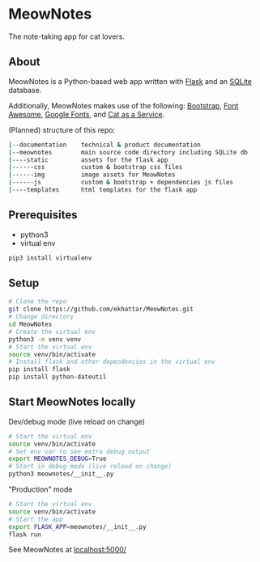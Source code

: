 # MeowNotes

The note-taking app for cat lovers.

## About

MeowNotes is a Python-based web app written with [Flask](http://flask.pocoo.org/) and an [SQLite](https://www.sqlite.org/index.html) database.

Additionally, MeowNotes makes use of the following: [Bootstrap](https://getbootstrap.com/docs/4.3/getting-started/introduction/), [Font Awesome](https://fontawesome.com/), [Google Fonts](https://fonts.google.com/), and [Cat as a Service](https://cataas.com/#/).

(Planned) structure of this repo:

```bash
|--documentation    technical & product documentation
|--meownotes        main source code directory including SQLite db
|----static         assets for the flask app
|------css          custom & bootstrap css files
|------img          image assets for MeowNotes
|------js           custom & bootstrap + dependencies js files
|----templates      html templates for the flask app
```

## Prerequisites

- python3
- virtual env

```bash
pip3 install virtualenv
```

## Setup

```bash
# Clone the repo
git clone https://github.com/ekhattar/MeowNotes.git
# Change directory
cd MeowNotes
# Create the virtual env
python3 -m venv venv
# Start the virtual env
source venv/bin/activate
# Install flask and other dependencies in the virtual env
pip install flask
pip install python-dateutil
```

## Start MeowNotes locally

Dev/debug mode (live reload on change)

```bash
# Start the virtual env
source venv/bin/activate
# Set env var to see extra debug output
export MEOWNOTES_DEBUG=True
# Start in debug mode (live reload on change)
python3 meownotes/__init__.py
```

"Production" mode

```bash
# Start the virtual env
source venv/bin/activate
# Start the app
export FLASK_APP=meownotes/__init__.py
flask run
```

See MeowNotes at [localhost:5000/](http://localhost:5000/)